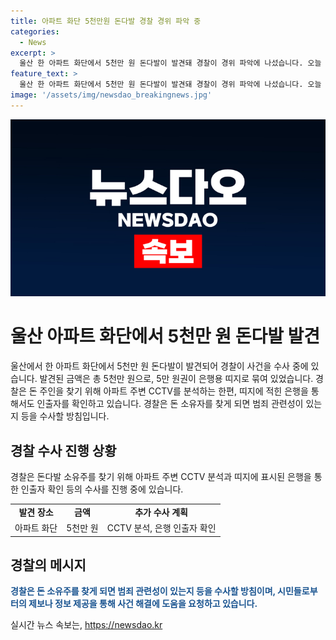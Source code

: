 ```yaml
---
title: 아파트 화단 5천만원 돈다발 경찰 경위 파악 중
categories:
  - News
excerpt: >
  울산 한 아파트 화단에서 5천만 원 돈다발이 발견돼 경찰이 경위 파악에 나섰습니다. 오늘 오전 경비원이 검정 비닐봉지에 든 돈다발을 발견하고 경찰에 신고했습니다. 금액은 5천만 원으로, 5만 원권이 은행용 띠지로 묶여 있었습니다. 경찰은 CCTV 분석과 은행을 통한 확인으로 소유자를 찾을 예정이며, 소유자를 찾게 되면 범죄 관련성 여부를 조사할 예정입니다. (#울산_돈다발 #5천만원 #현금)
feature_text: >
  울산 한 아파트 화단에서 5천만 원 돈다발이 발견돼 경찰이 경위 파악에 나섰습니다. 오늘 오전 경비원이 검정 비닐봉지에 든 돈다발을 발견하고 경찰에 신고했습니다. 금액은 5천만 원으로, 5만 원권이 은행용 띠지로 묶여 있었습니다. 경찰은 CCTV 분석과 은행을 통한 확인으로 소유자를 찾을 예정이며, 소유자를 찾게 되면 범죄 관련성 여부를 조사할 예정입니다. (#울산_돈다발 #5천만원 #현금)
image: '/assets/img/newsdao_breakingnews.jpg'
---
```


<p><img src="/assets/img/newsdao_breakingnews.jpg" alt="firstkoreanews 속보" /></p>

<h1>울산 아파트 화단에서 5천만 원 돈다발 발견</h1>

<p data-ke-size="size16">울산에서 한 아파트 화단에서 5천만 원 돈다발이 발견되어 경찰이 사건을 수사 중에 있습니다. 발견된 금액은 총 5천만 원으로, 5만 원권이 은행용 띠지로 묶여 있었습니다. 경찰은 돈 주인을 찾기 위해 아파트 주변 CCTV를 분석하는 한편, 띠지에 적힌 은행을 통해서도 인출자를 확인하고 있습니다. 경찰은 돈 소유자를 찾게 되면 범죄 관련성이 있는지 등을 수사할 방침입니다.</p>

<h2 data-ke-size="size26">경찰 수사 진행 상황</h2>

<p data-ke-size="size16">경찰은 돈다발 소유주를 찾기 위해 아파트 주변 CCTV 분석과 띠지에 표시된 은행을 통한 인출자 확인 등의 수사를 진행 중에 있습니다.</p>

<table>
<tbody>
<tr>
<td style="text-align: center; height: 17px;"><b>발견 장소</b></td>
<td style="text-align: center; height: 17px;"><b>금액</b></td>
<td style="text-align: center; height: 17px;"><b>추가 수사 계획</b></td>
</tr>
<tr>
<td style="text-align: center; height: 17px;">아파트 화단</td>
<td style="text-align: center; height: 17px;">5천만 원</td>
<td style="text-align: center; height: 17px;">CCTV 분석, 은행 인출자 확인</td>
</tr>
</tbody>
</table>

<h2 data-ke-size="size26">경찰의 메시지</h2>

<p data-ke-size="size16"><b><span style="color: #1a5490;">경찰은 돈 소유주를 찾게 되면 범죄 관련성이 있는지 등을 수사할 방침이며, 시민들로부터의 제보나 정보 제공을 통해 사건 해결에 도움을 요청하고 있습니다.</span></b></p>
실시간 뉴스 속보는, <a href="https://newsdao.kr" rel="dofollow">https://newsdao.kr</a>


